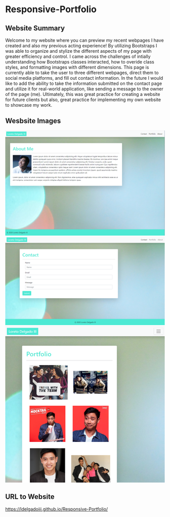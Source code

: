 # Responsive-Portfolio

## Website Summary

Welcome to my website where you can preview my recent webpages I have created and also my previous acting experience! By utilizing Bootstraps I was able to organize and stylize the different aspects of my page with greater efficiency and control. I came across the challenges of intially understanding how Bootstraps classes interacted, how to overide class styles, and formatting images with different dimensions. This page is currently able to take the user to three different webpages, direct them to social media platforms, and fill out contact information. In the future I would like to add the ability to take the information submitted on the contact page and utilize it for real-world application, like sending a message to the owner of the page (me). Ultimately, this was great practice for creating a website for future clients but also, great practice for implementing my own website to showcase my work.

## Wesbsite Images

![Index Page](Assets/Index_Page.PNG)
![Contact Page](Assets/Contact_Page.PNG)
![Portfolio Page](Assets/Portfolio_Page.PNG)

## URL to Website

https://ldelgadoiii.github.io/Responsive-Portfolio/
